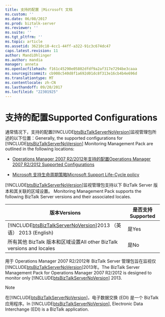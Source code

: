 ```yaml
---
title: 支持的配置 |Microsoft 文档
ms.custom: ''
ms.date: 06/08/2017
ms.prod: biztalk-server
ms.reviewer: ''
ms.suite: ''
ms.tgt_pltfrm: ''
ms.topic: article
ms.assetid: 36210c18-4cc1-44ff-a322-91c3c674dc47
caps.latest.revision: 11
author: MandiOhlinger
ms.author: mandia
manager: anneta
ms.openlocfilehash: f161c45290e05802dfdf9a2af317e7294be3caaa
ms.sourcegitcommit: cb908c540d8f1a692d01dc8f313e16cb4b4e696d
ms.translationtype: MT
ms.contentlocale: zh-CN
ms.lasthandoff: 09/20/2017
ms.locfileid: "22301925"
---
```

# <a name="supported-configurations"></a><span data-ttu-id="de5c4-102">支持的配置</span><span class="sxs-lookup"><span data-stu-id="de5c4-102">Supported Configurations</span></span>
<span data-ttu-id="de5c4-103">通常情况下，支持的配置[!INCLUDE[btsBizTalkServerNoVersion](../includes/btsbiztalkservernoversion-md.md)]监视管理包所述的以下位置：</span><span class="sxs-lookup"><span data-stu-id="de5c4-103">Generally, the supported configurations for [!INCLUDE[btsBizTalkServerNoVersion](../includes/btsbiztalkservernoversion-md.md)] Monitoring Management Pack are outlined in the following locations:</span></span>  
  
-   [<span data-ttu-id="de5c4-104">Operations Manager 2007 R2/2012年支持的配置</span><span class="sxs-lookup"><span data-stu-id="de5c4-104">Operations Manager 2007 R2/2012 Supported Configurations</span></span>](http://go.microsoft.com/fwlink/?LinkId=90676)  
  
-   [<span data-ttu-id="de5c4-105">Microsoft 支持生命周期策略</span><span class="sxs-lookup"><span data-stu-id="de5c4-105">Microsoft Support Life-Cycle policy</span></span>](http://go.microsoft.com/fwlink/?LinkId=123820)  
  
 [!INCLUDE[btsBizTalkServerNoVersion](../includes/btsbiztalkservernoversion-md.md)]<span data-ttu-id="de5c4-106">监视管理包支持以下 BizTalk Server 版本和其关联的区域设置。</span><span class="sxs-lookup"><span data-stu-id="de5c4-106"> Monitoring Management Pack supports the following BizTalk Server versions and their associated locales.</span></span>  
  
|<span data-ttu-id="de5c4-107">版本</span><span class="sxs-lookup"><span data-stu-id="de5c4-107">Versions</span></span>|<span data-ttu-id="de5c4-108">是否支持</span><span class="sxs-lookup"><span data-stu-id="de5c4-108">Supported</span></span>|  
|--------------|---------------|  
|[!INCLUDE[btsBizTalkServerNoVersion](../includes/btsbiztalkservernoversion-md.md)]<span data-ttu-id="de5c4-109">2013 （英语）</span><span class="sxs-lookup"><span data-stu-id="de5c4-109"> 2013 (English)</span></span>|<span data-ttu-id="de5c4-110">是</span><span class="sxs-lookup"><span data-stu-id="de5c4-110">Yes</span></span>|  
|<span data-ttu-id="de5c4-111">所有其他 BizTalk 版本和区域设置</span><span class="sxs-lookup"><span data-stu-id="de5c4-111">All other BizTalk versions and locales</span></span>|<span data-ttu-id="de5c4-112">是</span><span class="sxs-lookup"><span data-stu-id="de5c4-112">No</span></span>|  
  
 <span data-ttu-id="de5c4-113">用于 Operations Manager 2007 R2/2012年 BizTalk Server 管理包旨在监视仅[!INCLUDE[btsBizTalkServerNoVersion](../includes/btsbiztalkservernoversion-md.md)]2013年。</span><span class="sxs-lookup"><span data-stu-id="de5c4-113">The BizTalk Server Management Pack for Operations Manager 2007 R2/2012 is designed to monitor only [!INCLUDE[btsBizTalkServerNoVersion](../includes/btsbiztalkservernoversion-md.md)] 2013.</span></span>  
  
> [!NOTE]  
>  <span data-ttu-id="de5c4-114">在[!INCLUDE[btsBizTalkServerNoVersion](../includes/btsbiztalkservernoversion-md.md)]，电子数据交换 (EDI) 是一个 BizTalk 应用程序。</span><span class="sxs-lookup"><span data-stu-id="de5c4-114">In [!INCLUDE[btsBizTalkServerNoVersion](../includes/btsbiztalkservernoversion-md.md)], Electronic Data Interchange (EDI) is a BizTalk application.</span></span>